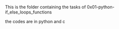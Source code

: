 This is the folder containing the tasks of 0x01-python-if_else_loops_functions

the codes are in python and c
